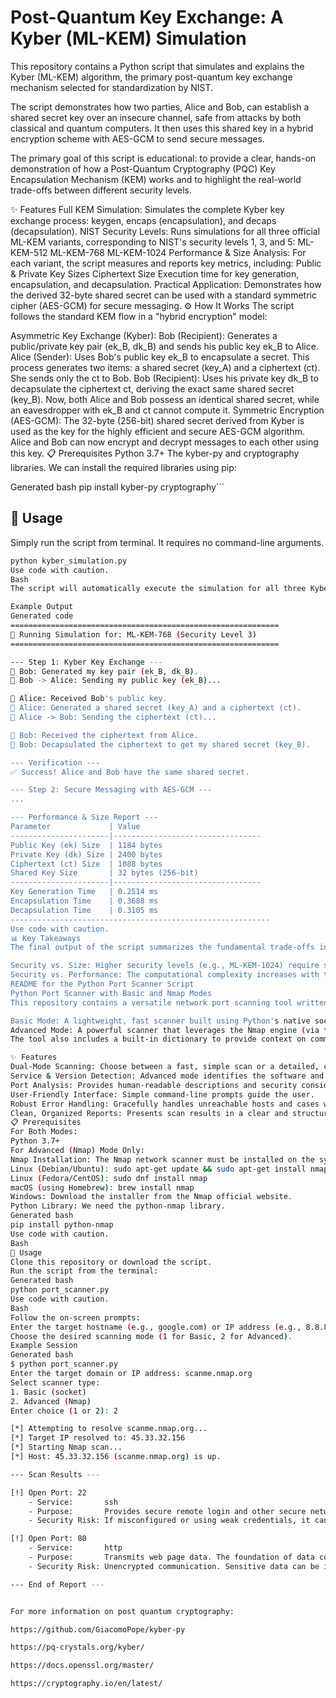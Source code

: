 # Post-Quantum Key Exchange: A Kyber (ML-KEM) Simulation
This repository contains a Python script that simulates and explains the Kyber (ML-KEM) algorithm, the primary post-quantum key exchange mechanism selected for standardization by NIST.

The script demonstrates how two parties, Alice and Bob, can establish a shared secret key over an insecure channel, safe from attacks by both classical and quantum computers. It then uses this shared key in a hybrid encryption scheme with AES-GCM to send secure messages.

The primary goal of this script is educational: to provide a clear, hands-on demonstration of how a Post-Quantum Cryptography (PQC) Key Encapsulation Mechanism (KEM) works and to highlight the real-world trade-offs between different security levels.

✨ Features
Full KEM Simulation: Simulates the complete Kyber key exchange process: keygen, encaps (encapsulation), and decaps (decapsulation).
NIST Security Levels: Runs simulations for all three official ML-KEM variants, corresponding to NIST's security levels 1, 3, and 5:
ML-KEM-512
ML-KEM-768
ML-KEM-1024
Performance & Size Analysis: For each variant, the script measures and reports key metrics, including:
Public & Private Key Sizes
Ciphertext Size
Execution time for key generation, encapsulation, and decapsulation.
Practical Application: Demonstrates how the derived 32-byte shared secret can be used with a standard symmetric cipher (AES-GCM) for secure messaging.
⚙️ How It Works
The script follows the standard KEM flow in a "hybrid encryption" model:

Asymmetric Key Exchange (Kyber):
Bob (Recipient): Generates a public/private key pair (ek_B, dk_B) and sends his public key ek_B to Alice.
Alice (Sender): Uses Bob's public key ek_B to encapsulate a secret. This process generates two items: a shared secret (key_A) and a ciphertext (ct). She sends only the ct to Bob.
Bob (Recipient): Uses his private key dk_B to decapsulate the ciphertext ct, deriving the exact same shared secret (key_B).
Now, both Alice and Bob possess an identical shared secret, while an eavesdropper with ek_B and ct cannot compute it.
Symmetric Encryption (AES-GCM):
The 32-byte (256-bit) shared secret derived from Kyber is used as the key for the highly efficient and secure AES-GCM algorithm.
Alice and Bob can now encrypt and decrypt messages to each other using this key.
📋 Prerequisites
Python 3.7+
The kyber-py and cryptography libraries.
We can install the required libraries using pip:

Generated bash
pip install kyber-py cryptography```

## 🚀 Usage

Simply run the script from terminal. It requires no command-line arguments.

```bash
python kyber_simulation.py
Use code with caution.
Bash
The script will automatically execute the simulation for all three Kyber variants and print a detailed report and a final summary of the observations.

Example Output
Generated code
============================================================
🚀 Running Simulation for: ML-KEM-768 (Security Level 3)
============================================================

--- Step 1: Kyber Key Exchange ---
👤 Bob: Generated my key pair (ek_B, dk_B).
📡 Bob -> Alice: Sending my public key (ek_B)...

👤 Alice: Received Bob's public key.
👤 Alice: Generated a shared secret (key_A) and a ciphertext (ct).
📡 Alice -> Bob: Sending the ciphertext (ct)...

👤 Bob: Received the ciphertext from Alice.
👤 Bob: Decapsulated the ciphertext to get my shared secret (key_B).

--- Verification ---
✅ Success! Alice and Bob have the same shared secret.

--- Step 2: Secure Messaging with AES-GCM ---
...

--- Performance & Size Report ---
Parameter             | Value
----------------------|---------------------------------
Public Key (ek) Size  | 1184 bytes
Private Key (dk) Size | 2400 bytes
Ciphertext (ct) Size  | 1088 bytes
Shared Key Size       | 32 bytes (256-bit)
----------------------|---------------------------------
Key Generation Time   | 0.2514 ms
Encapsulation Time    | 0.3688 ms
Decapsulation Time    | 0.3105 ms
----------------------------------------------------------
Use code with caution.
📊 Key Takeaways
The final output of the script summarizes the fundamental trade-offs in PQC:

Security vs. Size: Higher security levels (e.g., ML-KEM-1024) require significantly larger public keys and ciphertexts, increasing the amount of data that must be transmitted for the key exchange.
Security vs. Performance: The computational complexity increases with the security level, making key generation and encapsulation/decapsulation slower for higher-security variants.
README for the Python Port Scanner Script
Python Port Scanner with Basic and Nmap Modes
This repository contains a versatile network port scanning tool written in Python. It is designed for both quick checks and in-depth analysis by offering two distinct scanning modes:

Basic Mode: A lightweight, fast scanner built using Python's native socket library. Ideal for quickly checking if a set of common ports are open.
Advanced Mode: A powerful scanner that leverages the Nmap engine (via the python-nmap library) to perform service and version detection on open ports, providing much richer information.
The tool also includes a built-in dictionary to provide context on common ports, explaining their typical services and potential security risks.

✨ Features
Dual-Mode Scanning: Choose between a fast, simple scan or a detailed, comprehensive one.
Service & Version Detection: Advanced mode identifies the software and version running on open ports.
Port Analysis: Provides human-readable descriptions and security considerations for well-known ports (e.g., 21, 22, 80, 443, 3389).
User-Friendly Interface: Simple command-line prompts guide the user.
Robust Error Handling: Gracefully handles unreachable hosts and cases where Nmap is not installed.
Clean, Organized Reports: Presents scan results in a clear and structured format.
📋 Prerequisites
For Both Modes:
Python 3.7+
For Advanced (Nmap) Mode Only:
Nmap Installation: The Nmap network scanner must be installed on the system.
Linux (Debian/Ubuntu): sudo apt-get update && sudo apt-get install nmap
Linux (Fedora/CentOS): sudo dnf install nmap
macOS (using Homebrew): brew install nmap
Windows: Download the installer from the Nmap official website.
Python Library: We need the python-nmap library.
Generated bash
pip install python-nmap
Use code with caution.
Bash
🚀 Usage
Clone this repository or download the script.
Run the script from the terminal:
Generated bash
python port_scanner.py
Use code with caution.
Bash
Follow the on-screen prompts:
Enter the target hostname (e.g., google.com) or IP address (e.g., 8.8.8.8).
Choose the desired scanning mode (1 for Basic, 2 for Advanced).
Example Session
Generated bash
$ python port_scanner.py
Enter the target domain or IP address: scanme.nmap.org
Select scanner type:
1. Basic (socket)
2. Advanced (Nmap)
Enter choice (1 or 2): 2

[*] Attempting to resolve scanme.nmap.org...
[*] Target IP resolved to: 45.33.32.156
[*] Starting Nmap scan...
[*] Host: 45.33.32.156 (scanme.nmap.org) is up.

--- Scan Results ---

[!] Open Port: 22
    - Service:       ssh
    - Purpose:       Provides secure remote login and other secure network services.
    - Security Risk: If misconfigured or using weak credentials, it can be a primary vector for unauthorized access. Keep software updated and use strong authentication (keys preferred over passwords).

[!] Open Port: 80
    - Service:       http
    - Purpose:       Transmits web page data. The foundation of data communication for the World Wide Web.
    - Security Risk: Unencrypted communication. Sensitive data can be intercepted. Always prefer HTTPS (port 443).

--- End of Report ---


For more information on post quantum cryptography:

https://github.com/GiacomoPope/kyber-py

https://pq-crystals.org/kyber/

https://docs.openssl.org/master/

https://cryptography.io/en/latest/

